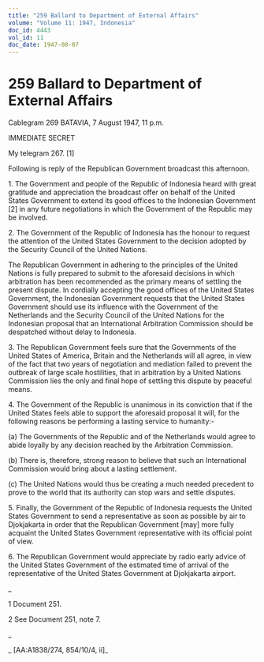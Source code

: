 ```yaml
---
title: "259 Ballard to Department of External Affairs"
volume: "Volume 11: 1947, Indonesia"
doc_id: 4443
vol_id: 11
doc_date: 1947-08-07
---
```


# 259 Ballard to Department of External Affairs

Cablegram 269 BATAVIA, 7 August 1947, 11 p.m.

IMMEDIATE SECRET

My telegram 267. [1]

Following is reply of the Republican Government broadcast this afternoon.

1\. The Government and people of the Republic of Indonesia heard with great gratitude and appreciation the broadcast offer on behalf of the United States Government to extend its good offices to the Indonesian Government [2] in any future negotiations in which the Government of the Republic may be involved.

2\. The Government of the Republic of Indonesia has the honour to request the attention of the United States Government to the decision adopted by the Security Council of the United Nations.

The Republican Government in adhering to the principles of the United Nations is fully prepared to submit to the aforesaid decisions in which arbitration has been recommended as the primary means of settling the present dispute. In cordially accepting the good offices of the United States Government, the Indonesian Government requests that the United States Government should use its influence with the Government of the Netherlands and the Security Council of the United Nations for the Indonesian proposal that an International Arbitration Commission should be despatched without delay to Indonesia.

3\. The Republican Government feels sure that the Governments of the United States of America, Britain and the Netherlands will all agree, in view of the fact that two years of negotiation and mediation failed to prevent the outbreak of large scale hostilities, that in arbitration by a United Nations Commission lies the only and final hope of settling this dispute by peaceful means.

4\. The Government of the Republic is unanimous in its conviction that if the United States feels able to support the aforesaid proposal it will, for the following reasons be performing a lasting service to humanity:-

(a) The Governments of the Republic and of the Netherlands would agree to abide loyally by any decision reached by the Arbitration Commission.

(b) There is, therefore, strong reason to believe that such an International Commission would bring about a lasting settlement.

(c) The United Nations would thus be creating a much needed precedent to prove to the world that its authority can stop wars and settle disputes.

5\. Finally, the Government of the Republic of Indonesia requests the United States Government to send a representative as soon as possible by air to Djokjakarta in order that the Republican Government [may] more fully acquaint the United States Government representative with its official point of view.

6\. The Republican Government would appreciate by radio early advice of the United States Government of the estimated time of arrival of the representative of the United States Government at Djokjakarta airport.

_

1 Document 251.

2 See Document 251, note 7.

_

_ [AA:A1838/274, 854/10/4, ii]_
